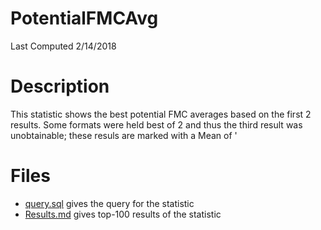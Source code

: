 # **PotentialFMCAvg**
Last Computed 2/14/2018 

# Description
This statistic shows the best potential FMC averages based on the first 2 results.
Some formats were held best of 2 and thus the third result was unobtainable; these resuls are marked with a Mean of '

# Files
 - [query.sql](https://github.com/Jambrose777/JacobAmbroseWCAStatistics/blob/master/PotentialFMCAvg/query.sql) gives the query for the statistic
 - [Results.md](https://github.com/Jambrose777/JacobAmbroseWCAStatistics/blob/master/PotentialFMCAvg/Results.md) gives top-100 results of the statistic
